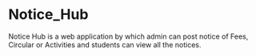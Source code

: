 # Notice_Hub
Notice Hub is a web application by which admin can post notice of Fees, Circular or Activities and students can view all the notices.
